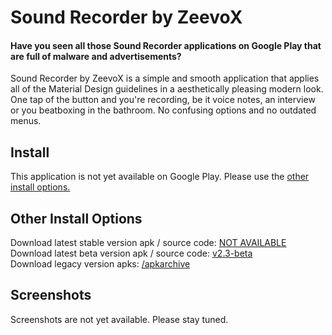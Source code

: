 # Sound Recorder by ZeevoX

#### Have you seen all those Sound Recorder applications on Google Play that are full of malware and advertisements?

Sound Recorder by ZeevoX is a simple and smooth application that applies all of the Material Design guidelines in a aesthetically pleasing modern look. One tap of the button and you're recording, be it voice notes, an interview or you beatboxing in the bathroom. No confusing options and no outdated menus.

## Install

This application is not yet available on Google Play. Please use the [other install options.](#oio)

<!--##### Stable releases:

[![Google Play](https://play.google.com/intl/en_gb/badges/images/badge_new.png)](https://play.google.com/store/apps/details?id=com.zeevox.recorder)

###### Beta releases:

[![Google Play](https://play.google.com/intl/en_gb/badges/images/badge_new.png)](https://play.google.com/store/apps/details?id=com.zeevox.recorder)-->

## <a name="oio"></a>Other Install Options

Download latest stable version apk / source code: [NOT AVAILABLE]()<br>
Download latest beta version apk / source code: [v2.3-beta](https://github.com/ZeevoX/sound-recorder/releases/tag/v2.3-beta)<br>
Download legacy version apks: [/apkarchive](/apkarchive)

## Screenshots

Screenshots are not yet available. Please stay tuned.

